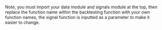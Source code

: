 Note, you must import your data module and signals module at the top, then replace the function name within the backtesting function with your own function names, the signal function is inputted as a parameter to make it easier to change.

